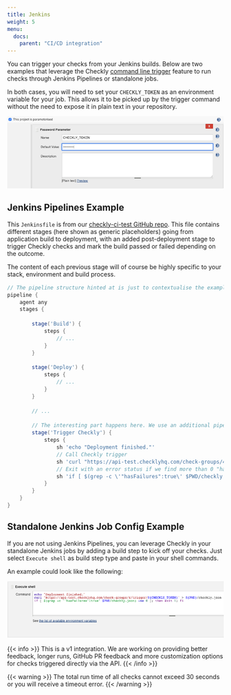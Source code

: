 ```yaml
---
title: Jenkins
weight: 5
menu:
  docs:
    parent: "CI/CD integration"
---
```


You can trigger your checks from your Jenkins builds. Below are two examples that leverage the 
Checkly [command line trigger](/docs/cicd/triggers/) feature to run checks through Jenkins Pipelines or standalone jobs.

In both cases, you will need to set your `CHECKLY_TOKEN` as an environment variable for your job. This allows it to be picked up by the trigger command without the need to expose it in plain text in your repository.

![Jenkins Pipeline Checkly Token Config](https://raw.githubusercontent.com/ragog/JenkinsChecklyIntExample/master/jenkins-param.png)

## Jenkins Pipelines Example
This `Jenkinsfile` is from our [checkly-ci-test GitHub repo](todo). This file contains different stages (here shown as generic placeholders) going from application build to deployment, with an added post-deployment stage to trigger Checkly checks and mark the build passed or failed depending on the outcome.

The content of each previous stage will of course be highly specific to your stack, environment and build process.
```groovy
// The pipeline structure hinted at is just to contextualise the example
pipeline {
    agent any
    stages {
            
        stage('Build') {
            steps {
                // ...
            }
        }

        stage('Deploy') {
            steps {
                // ...
            }
        }

        // ...

        // The interesting part happens here. We use an additional pipeline stage to trigger Checkly and either pass or fail the build.
        stage('Trigger Checkly') {
            steps {
                sh 'echo "Deployment finished."'
                // Call Checkly trigger
                sh 'curl "https://api-test.checklyhq.com/check-groups/4/trigger/${CHECKLY_TOKEN}" > ${PWD}/checkly.json'
                // Exit with an error status if we find more than 0 "hasFailures: true" in the output
                sh 'if [ $(grep -c \'"hasFailures":true\' $PWD/checkly.json) -ne 0 ]; then exit 1; fi'
            }
        }
    }
}
```

## Standalone Jenkins Job Config Example
If you are not using Jenkins Pipelines, you can leverage Checkly in your standalone Jenkins jobs by adding a build step to kick off your checks. Just select `Execute shell` as build step type and paste in your shell commands.

An example could look like the following:

![Jenkins Job Checkly Build Config](https://raw.githubusercontent.com/ragog/JenkinsChecklyIntExample/master/jenkins-freestyle-param.png)

{{< info >}}
This is a v1 integration. We are working on providing better feedback, longer runs, GitHub PR feedback and more customization options
for checks triggered directly via the API. 
{{< /info >}}
 
 {{< warning >}}
 The total run time of all checks cannot exceed 30 seconds or you will receive a timeout error. 
 {{< /warning >}}
  

